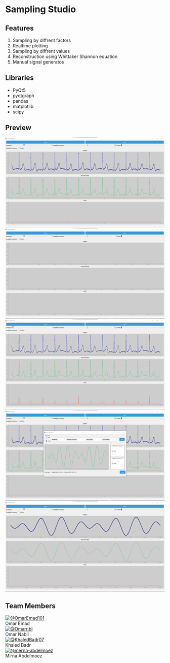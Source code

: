 
# Sampling Studio

## Features

1. Sampling by diffrent factors
2. Realtime plotting
3. Sampling by diffrent values
4. Reconstruction using Whittaker Shannon equation
5. Manual signal generatos

## Libraries

- PyQt5
- pyqtgraph
- pandas
- matplotlib
- scipy

## Preview

![Preview Gif](interactive_sampling_studio/Sampling_Theory_Studio/screen_shots/image.png)
![Preview Gif](interactive_sampling_studio/Sampling_Theory_Studio/screen_shots/image_2.png)
![Preview Gif](interactive_sampling_studio/Sampling_Theory_Studio/screen_shots/image_3.png)
![Preview Gif](interactive_sampling_studio/Sampling_Theory_Studio/screen_shots/image_4.png)
![Preview Gif](interactive_sampling_studio/Sampling_Theory_Studio/screen_shots/image_5.png)



## Team Members
<div align="left">
  <div>
    <a href="https://github.com/OmarEmad101">
      <img src="https://github.com/OmarEmad101.png" width="100px" alt="@OmarEmad101">
    </a>
    <div>Omar Emad</div>
  </div>
  
  <div>
    <a href="https://github.com/Omarnbl">
      <img src="https://github.com/Omarnbl.png" width="100px" alt="@Omarnbl">
    </a>
    <div>Omar Nabil</div>
  </div>
  
  <div>
    <a href="https://github.com/KhaledBadr07">
      <img src="https://github.com/KhaledBadr07.png" width="100px" alt="@KhaledBadr07">
    </a>
    <div>Khaled Badr</div>
  </div>
  
  <div>
    <a href="https://github.com/merna-abdelmoez">
      <img src="https://github.com/merna-abdelmoez.png" width="100px" alt="@merna-abdelmoez">
    </a>
    <div>Mirna Abdelmoez</div>
  </div>
</div>



